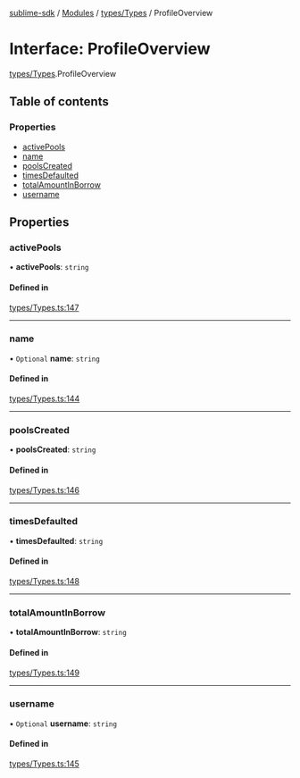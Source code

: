 [sublime-sdk](../README.md) / [Modules](../modules.md) / [types/Types](../modules/types_Types.md) / ProfileOverview

# Interface: ProfileOverview

[types/Types](../modules/types_Types.md).ProfileOverview

## Table of contents

### Properties

- [activePools](types_Types.ProfileOverview.md#activepools)
- [name](types_Types.ProfileOverview.md#name)
- [poolsCreated](types_Types.ProfileOverview.md#poolscreated)
- [timesDefaulted](types_Types.ProfileOverview.md#timesdefaulted)
- [totalAmountInBorrow](types_Types.ProfileOverview.md#totalamountinborrow)
- [username](types_Types.ProfileOverview.md#username)

## Properties

### activePools

• **activePools**: `string`

#### Defined in

[types/Types.ts:147](https://github.com/sublime-finance/sublime-sdk/blob/e03df8a/src/types/Types.ts#L147)

___

### name

• `Optional` **name**: `string`

#### Defined in

[types/Types.ts:144](https://github.com/sublime-finance/sublime-sdk/blob/e03df8a/src/types/Types.ts#L144)

___

### poolsCreated

• **poolsCreated**: `string`

#### Defined in

[types/Types.ts:146](https://github.com/sublime-finance/sublime-sdk/blob/e03df8a/src/types/Types.ts#L146)

___

### timesDefaulted

• **timesDefaulted**: `string`

#### Defined in

[types/Types.ts:148](https://github.com/sublime-finance/sublime-sdk/blob/e03df8a/src/types/Types.ts#L148)

___

### totalAmountInBorrow

• **totalAmountInBorrow**: `string`

#### Defined in

[types/Types.ts:149](https://github.com/sublime-finance/sublime-sdk/blob/e03df8a/src/types/Types.ts#L149)

___

### username

• `Optional` **username**: `string`

#### Defined in

[types/Types.ts:145](https://github.com/sublime-finance/sublime-sdk/blob/e03df8a/src/types/Types.ts#L145)

